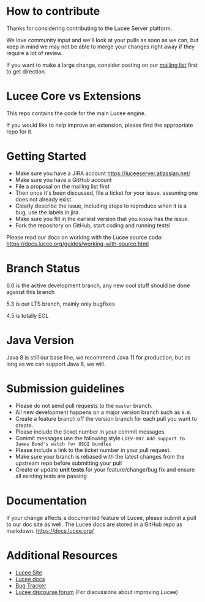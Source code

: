 # How to contribute

Thanks for considering contributing to the Lucee Server platform.  

We love community input and we'll look at your pulls as soon as we can, but keep in mind we may not be able to merge your changes right away if they require a lot of review.

If you want to make a large change, consider posting on our [mailing list](https://dev.lucee.org/) first to get direction.

# Lucee Core vs Extensions

This repo contains the code for the main Lucee engine.  

If you would like to help improve an extension, please find the appropriate repo for it.

# Getting Started

* Make sure you have a JIRA account https://luceeserver.atlassian.net/
* Make sure you have a GitHub account
* File a proposal on the mailing list first
* Then once it's been discussed, file a ticket for your issue, assuming one does not already exist.
* Clearly describe the issue, including steps to reproduce when it is a bug, use the labels in jira.
* Make sure you fill in the earliest version that you know has the issue.
* Fork the repository on GitHub, start coding and running tests!

Please read our docs on working with the Lucee source code: https://docs.lucee.org/guides/working-with-source.html

# Branch Status

6.0 is the active development branch, any new cool stuff should be done against this branch

5.3 is our LTS branch, mainly only bugfixes

4.5 is totally EOL

# Java Version

Java 8 is still our base line, we recommend Java 11 for production, but as long as we can support Java 8, we will.

# Submission guidelines

* Please do not send pull requests to the `master` branch.  
* All new development happens on a major version branch such as `6.0`.
* Create a feature branch off the version branch for each pull you want to create.  
* Please include the ticket number in your commit messages. 
* Commit messages use the following style `LDEV-007 Add support to James Bond's watch for OSGI bundles`
* Please include a link to the ticket number in your pull request. 
* Make sure your branch is rebased with the latest changes from the upstream repo before submitting your pull
* Create or update **unit tests** for your feature/change/bug fix and ensure all existing tests are passing

# Documentation

If your change affects a documented feature of Lucee, please submit a pull to our doc site as well.  The Lucee docs are stored in a GitHub repo as markdown.
https://docs.lucee.org/

# Additional Resources

* [Lucee Site](https://lucee.org/)
* [Lucee docs](https://docs.lucee.org/) 
* [Bug Tracker](https://luceeserver.atlassian.net/)
* [Lucee discourse forum](https://dev.lucee.org/) (For discussions about improving Lucee)
